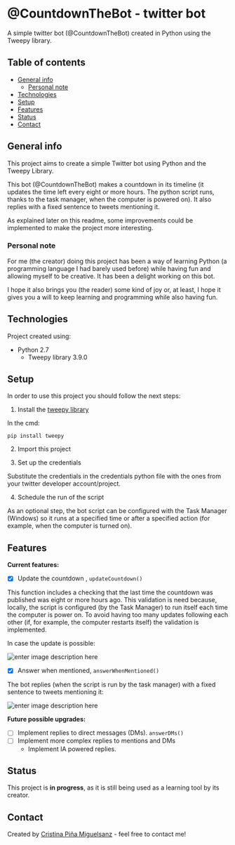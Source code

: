 # @CountdownTheBot - twitter bot

A simple twitter bot (@CountdownTheBot) created in Python using the Tweepy library.

## Table of contents
* [General info](#general-info)
	* [Personal note](#personal-note)
* [Technologies](#technologies)
* [Setup](#setup)
* [Features](#features)
* [Status](#status)
* [Contact](#inspiration)

## General info

This project aims to create a simple Twitter bot using Python and the Tweepy Library. 

This bot (@CountdownTheBot) makes a countdown in its timeline (it updates the time left every eight or more hours. The python script runs, thanks to the task manager, when the computer is powered on). It also replies with a fixed sentence to tweets mentioning it.

As explained later on this readme, some improvements could be implemented to make the project more interesting.

### Personal note

For me (the creator) doing this project has been a way of learning Python (a programming language I had barely used before) while having fun and allowing myself to be creative. It has been a delight working on this bot.

I hope it also brings you (the reader) some kind of joy or, at least, I hope it gives you a will to keep learning and programming while also having fun.
	
## Technologies
Project created using:
 * Python 2.7
	* Tweepy library 3.9.0
	
## Setup
In order to use this project you should follow the next steps:

 1. Install the [tweepy library](http://docs.tweepy.org/en/latest/install.html)

In the cmd:
```
pip install tweepy
```

2. Import this project

3. Set up the credentials

Substitute the credentials in the credentials python file with the ones from your twitter developer account/project.

4. Schedule the run of the script

As an optional step, the bot script can be configured with the Task Manager (Windows) so it runs at a specified time or after a specified action (for example, when the computer is turned on).


## Features
**Current features:**
*  [x] Update the countdown ,    `updateCountdown()`

This function includes a checking that the last time the countdown was published was eight or more hours ago.
This validation is need because, locally, the script is configured (by the Task Manager) to run itself each time the computer is power on. To avoid having too many updates following each other (if, for example, the computer restarts itself) the validation is implemented.

In case the update is possible:


![enter image description here](https://i.ibb.co/M9QP77H/Countdown.png)

* [x]  Answer when mentioned, `answerWhenMentioned()`

The bot replies (when the script is run by the task manager) with a fixed sentence to tweets mentioning it:

![enter image description here](https://i.ibb.co/r4F3WH9/mention.png)


**Future possible upgrades:**

 * [ ] Implement replies to direct messages (DMs).
`answerDMs()`
 * [ ] Implement more complex replies to mentions and DMs
	 * Implement IA powered replies.

## Status
This project is **in progress**, as it is still being used as a learning tool by its creator.

## Contact
Created by [Cristina Piña Miguelsanz](https://www.linkedin.com/in/cristina-pina/) - feel free to contact me!

